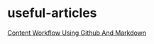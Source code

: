 # useful-articles


[Content Workflow Using Github And Markdown](https://www.portent.com/blog/copywriting/content-strategy/content-with-github-markdown.htm)
